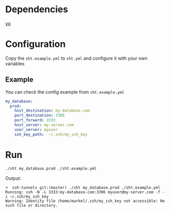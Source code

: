 # Dependencies
[yq](https://github.com/mikefarah/yq)

# Configuration
Copy the `sht.example.yml` to `sht.yml` and configure it with your own variables

## Example
You can check the config example from `sht.example.yml`
```yml
my_database:
  prod:
    host_destination: my-database.com
    port_destination: 3306
    port_forward: 3333
    host_server: my-server.com
    user_server: myuser
    ssh_key_path:  ~/.ssh/my_ssh_key

```

# Run
```bash
./sht my_database.prod ./sht.example.yml
```
Output:
```ssh
➜  ssh-tunnels git:(master) ./sht my_database.prod ./sht.example.yml
Running: ssh -N -L 3333:my-database.com:3306 myuser@my-server.com -f -i ~/.ssh/my_ssh_key
Warning: Identity file /home/markel/.ssh/my_ssh_key not accessible: No such file or directory.
```
